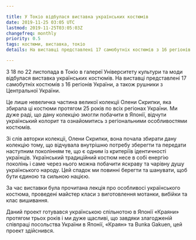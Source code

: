```yaml
---

title: У Токіо відбулася виставка українських костюмів
date: 2019-11-25 03:05 UTC
lastmod: 2019-11-25T03:05:03Z
changefreq: monthly
priority: 0.5
tags: костюми, виставка, токіо
details: На виставці представлені 17 самобутніх костюмів з 16 регіонів України, а також рушники з Центральної України.

---
```


З 18 по 22 листопада в Токіо в галереї Університету культури та моди відбулася виставка українських костюмів. На виставці представлені 17 самобутніх костюмів з 16 регіонів України, а також рушники з Центральної України.

Це лише невеличка частина великої колекціі Олени Скрипки, яка збирала ці костюми протягом 25 років по всіх регіонах України. Ми дуже раді, що дану колекцію змогли побачити в Японії, відчути український колорит та ознайомитись з регіональними особливостями костюмів.

Зі слів авторки колекціі, Олени Скрипки, вона почала збирати дану колекцію тому, що відчувала внутрішню потребу зберегти та передати наступним поколінням те, що є одним із критеріїв ідентичності українців. Український традиційний костюм  несе в собі енергію поколінь і саме через нього можна побачити яскраву та чарівну душу українського народу. Цей спадок ми повинні берегти та шанувати, щоб бути єдиною та сильною нацією.

За час виставки була прочитана лекція про особливосі українського костюма, проведені майстер класи з виготовлення мотанки, вибійки та клас вишивання.

Даний проект готувався українською спільнотою в Японії «Краяни» протягом трьох років і ми дуже щасливі, що завдяки злагодженій співпраці посольства України в Японії, «Краян» та Bunka Gakuen, цей проект здійснився.
